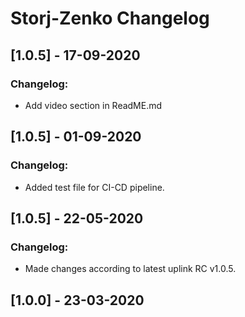 # Storj-Zenko Changelog

## [1.0.5] - 17-09-2020
### Changelog:
* Add video section in ReadME.md

## [1.0.5] - 01-09-2020
### Changelog:
* Added test file for CI-CD pipeline.

## [1.0.5] - 22-05-2020
### Changelog:
* Made changes according to latest uplink RC v1.0.5.

## [1.0.0] - 23-03-2020
